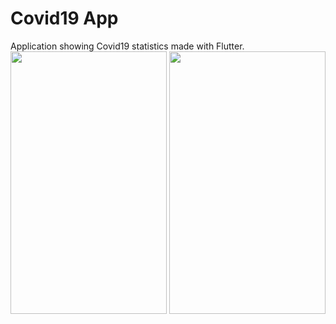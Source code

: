 # Covid19 App
Application showing Covid19 statistics made with Flutter.
<img src=https://user-images.githubusercontent.com/56589369/100336143-dbb52f00-2fe6-11eb-8b24-0135e424d7b6.png height="420" width="250"> <img src=https://user-images.githubusercontent.com/56589369/100336150-dd7ef280-2fe6-11eb-91b6-a68fcf421560.png height="420" width="250">
